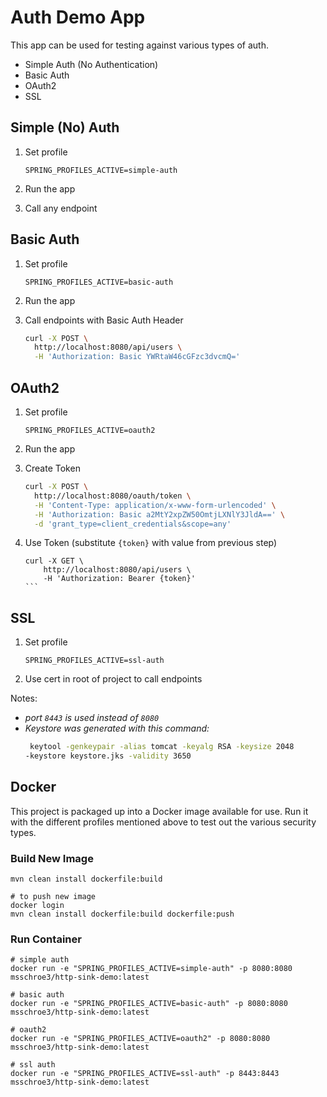 # Auth Demo App

This app can be used for testing against various types of auth.

- Simple Auth (No Authentication)
- Basic Auth
- OAuth2
- SSL

## Simple (No) Auth

1. Set profile
    ```
    SPRING_PROFILES_ACTIVE=simple-auth
    ```

2. Run the app
3. Call any endpoint

## Basic Auth

1. Set profile
    ```
    SPRING_PROFILES_ACTIVE=basic-auth
    ```

2. Run the app
3. Call endpoints with Basic Auth Header
    ```bash
    curl -X POST \
      http://localhost:8080/api/users \
      -H 'Authorization: Basic YWRtaW46cGFzc3dvcmQ='
    ```

## OAuth2

1. Set profile
    ```
    SPRING_PROFILES_ACTIVE=oauth2
    ```

2. Run the app
3. Create Token
    ```bash
    curl -X POST \
      http://localhost:8080/oauth/token \
      -H 'Content-Type: application/x-www-form-urlencoded' \
      -H 'Authorization: Basic a2MtY2xpZW50OmtjLXNlY3JldA==' \
      -d 'grant_type=client_credentials&scope=any'
    ```
4. Use Token (substitute `{token}` with value from previous step)
    ````
    curl -X GET \
        http://localhost:8080/api/users \
        -H 'Authorization: Bearer {token}'
    ```
    
## SSL

1. Set profile
    ```
    SPRING_PROFILES_ACTIVE=ssl-auth
    ```
2. Use cert in root of project to call endpoints

Notes:
* _port `8443` is used instead of `8080`_
* _Keystore was generated with this command:_
    ```bash
     keytool -genkeypair -alias tomcat -keyalg RSA -keysize 2048 
    -keystore keystore.jks -validity 3650
    ```

## Docker

This project is packaged up into a Docker image available for use. Run it with the different profiles mentioned above to test out the various security types.

### Build New Image

```
mvn clean install dockerfile:build

# to push new image
docker login
mvn clean install dockerfile:build dockerfile:push
```

### Run Container

```
# simple auth
docker run -e "SPRING_PROFILES_ACTIVE=simple-auth" -p 8080:8080 msschroe3/http-sink-demo:latest

# basic auth
docker run -e "SPRING_PROFILES_ACTIVE=basic-auth" -p 8080:8080 msschroe3/http-sink-demo:latest

# oauth2
docker run -e "SPRING_PROFILES_ACTIVE=oauth2" -p 8080:8080 msschroe3/http-sink-demo:latest

# ssl auth
docker run -e "SPRING_PROFILES_ACTIVE=ssl-auth" -p 8443:8443 msschroe3/http-sink-demo:latest
```